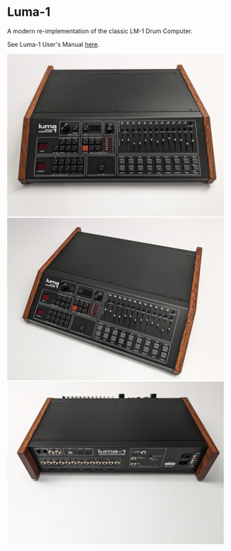 # Luma-1
A modern re-implementation of the classic LM-1 Drum Computer.

See Luma-1 User's Manual [here](https://docs.google.com/document/d/1ew5HF2rmsIb3FmjGhrn8vHP6tWtrs4gh6rTB0z4mO2c/edit?usp=sharing).

<p align="middle">
  <img src="Luma-1 Pics/Luma-1_Bubinga_Front.jpg" width="550" title="Luma-1">
  <img src="Luma-1 Pics/Luma-1_Bubinga_right.jpg" width="550" title="Luma-1">
  <img src="Luma-1 Pics/Luma-1_Bubinga_Rear.jpg" width="550" title="Luma-1">
</p>
